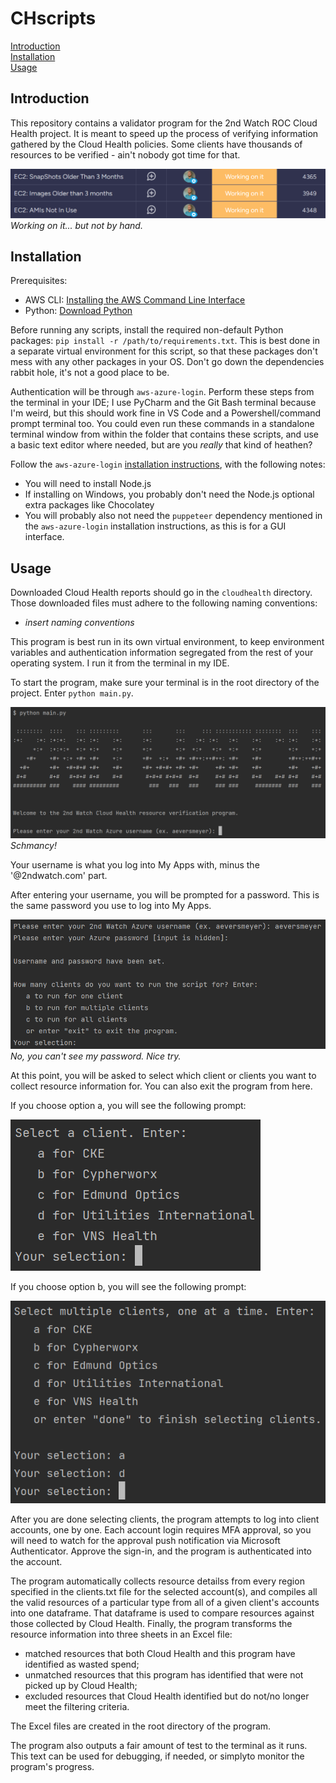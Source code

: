 
# CHscripts

[Introduction](#introduction)<br>
[Installation](#installation)<br>
[Usage](#usage)

## Introduction

This repository contains a validator program for the 2nd Watch ROC Cloud Health project. It is meant to speed up the process of verifying information gathered by the Cloud Health policies. Some clients have thousands of resources to be verified - ain't nobody got time for that.

![img.png](src/img_4.png)<br>
_Working on it... but not by hand._

## Installation

Prerequisites:
- AWS CLI: [Installing the AWS Command Line Interface](https://docs.aws.amazon.com/cli/latest/userguide/getting-started-install.html)
- Python: [Download Python](https://www.python.org/downloads/) 

Before running any scripts, install the required non-default Python packages: `pip install -r /path/to/requirements.txt`. This is best done in a separate virtual environment for this script, so that these packages don't mess with any other packages in your OS. Don't go down the dependencies rabbit hole, it's not a good place to be.

Authentication will be through `aws-azure-login`. Perform these steps from the terminal in your IDE; I use PyCharm and the Git Bash terminal because I'm weird, but this should work fine in VS Code and a Powershell/command prompt terminal too. You could even run these commands in a standalone terminal window from within the folder that contains these scripts, and use a basic text editor where needed, but are you _really_ that kind of heathen? 

Follow the `aws-azure-login` [installation instructions](https://github.com/aws-azure-login/aws-azure-login#installation), with the following notes:
- You will need to install Node.js
- If installing on Windows, you probably don't need the Node.js optional extra packages like Chocolatey
- You will probably also not need the `puppeteer` dependency mentioned in the `aws-azure-login` installation instructions, as this is for a GUI interface.

## Usage

Downloaded Cloud Health reports should go in the `cloudhealth` directory. Those downloaded files must adhere to the following naming conventions:
- _insert naming conventions_

This program is best run in its own virtual environment, to keep environment variables and authentication information segregated from the rest of your operating system. I run it from the terminal in my IDE.

To start the program, make sure your terminal is in the root directory of the project. Enter `python main.py`.

![img.png](src/img.png)
_Schmancy!_

Your username is what you log into My Apps with, minus the '@2ndwatch.com' part. 

After entering your username, you will be prompted for a password. This is the same password you use to log into My Apps.

![img_1.png](src/img_1.png)
_No, you can't see my password. Nice try._

At this point, you will be asked to select which client or clients you want to collect resource information for. You can also exit the program from here.

If you choose option a, you will see the following prompt:

![img_2.png](src/img_2.png)

If you choose option b, you will see the following prompt:

![img_3.png](src/img_3.png)

After you are done selecting clients, the program attempts to log into client accounts, one by one. Each account login requires MFA approval, so you will need to watch for the approval push notification via Microsoft Authenticator. Approve the sign-in, and the program is authenticated into the account.

The program automatically collects resource detailss from every region specified in the clients.txt file for the selected account(s), and compiles all the valid resources of a particular type from all of a given client's accounts into one dataframe. That dataframe is used to compare resources against those collected by Cloud Health. Finally, the program transforms the resource information into three sheets in an Excel file:
- matched resources that both Cloud Health and this program have identified as wasted spend;
- unmatched resources that this program has identified that were not picked up by Cloud Health;
- excluded resources that Cloud Health identified but do not/no longer meet the filtering criteria.

The Excel files are created in the root directory of the program.

The program also outputs a fair amount of test to the terminal as it runs. This text can be used for debugging, if needed, or simplyto monitor the program's progress.